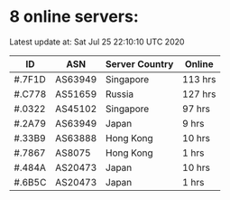 # 8 online servers:

Latest update at: Sat Jul 25 22:10:10 UTC 2020

| ID | ASN | Server Country | Online |
| -- | --- | -------------- | ------ |
| #.7F1D | AS63949 | Singapore | 113 hrs |
| #.C778 | AS51659 | Russia | 127 hrs |
| #.0322 | AS45102 | Singapore | 97 hrs |
| #.2A79 | AS63949 | Japan | 9 hrs |
| #.33B9 | AS63888 | Hong Kong | 10 hrs |
| #.7867 | AS8075 | Hong Kong | 1 hrs |
| #.484A | AS20473 | Japan | 10 hrs |
| #.6B5C | AS20473 | Japan | 1 hrs |

